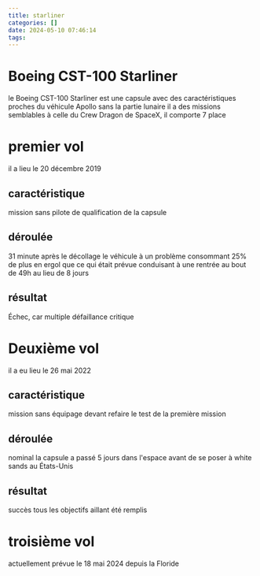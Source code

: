 ```yaml
---
title: starliner
categories: []
date: 2024-05-10 07:46:14
tags:
---
```

# Boeing CST-100 Starliner
le Boeing CST-100 Starliner est une capsule     avec des caractéristiques proches du véhicule Apollo sans la partie lunaire
il a des missions semblables à celle du Crew Dragon de SpaceX, il comporte 7 place
# premier vol
il a lieu le 20 décembre 2019
## caractéristique
mission sans pilote de qualification de la capsule
## déroulée
31 minute après le décollage le véhicule à un problème consommant 25% de plus en ergol que ce qui était prévue conduisant à une rentrée au bout de 49h au lieu de 8 jours
## résultat
Échec, car multiple défaillance critique
# Deuxième vol
il a eu lieu le 26 mai 2022
## caractéristique
mission sans équipage devant refaire le test de la première mission
## déroulée
nominal la capsule a passé 5 jours dans l'espace avant de se poser à white sands au États-Unis
## résultat
succès tous les objectifs aillant été remplis
# troisième vol
actuellement prévue le 18 mai 2024 depuis la Floride


